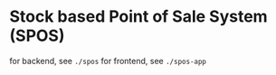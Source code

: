 # Stock based Point of Sale System (SPOS)

for backend, see `./spos`
for frontend, see `./spos-app`
